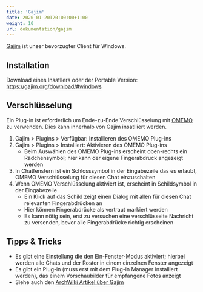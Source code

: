 ```yaml
---
title: 'Gajim'
date: 2020-01-20T20:00:00+1:00
weight: 10
url: dokumentation/gajim
---
```


[Gajim](https://gajim.org/) ist unser bevorzugter Client für Windows.

## Installation

Download eines Insatllers oder der Portable Version: https://gajim.org/download/#windows

## Verschlüsselung

Ein Plug-in ist erforderlich um Ende-zu-Ende Verschlüsselung mit [OMEMO](/documentation/omemo/) zu verwenden. Dies kann innerhalb von Gajim insatlliert werden.

1. Gajim > Plugins > Verfügbar: Installieren des OMEMO Plug-ins
2. Gajim > Plugins > Installiert: Aktivieren des OMEMO Plug-ins
	- Beim Auswählen des OMEMO Plug-ins erscheint oben-rechts ein Rädchensymbol; hier kann der eigene Fingerabdruck angezeigt werden
3. In Chatfenstern ist ein Schlosssymbol in der Eingabezeile das es erlaubt, OMEMO Verschlüsselung für diesen Chat einzuschalten
4. Wenn OMEMO Verschlüsselung aktiviert ist, erscheint in Schildsymbol in der Eingabezeile
	- Ein Klick auf das Schild zeigt einen Dialog mit allen für diesen Chat relevanten Fingerabdrücken an
	- Hier können Fingerabdrücke als vertraut markiert werden
	- Es kann nötig sein, erst zu versuchen eine verschlüsselte Nachricht zu versenden, bevor alle Fingerabdrücke richtig erscheinen

## Tipps & Tricks

* Es gibt eine Einstellung die den Ein-Fenster-Modus aktiviert; hierbei werden alle Chats und der Roster in einem einzelnen Fenster angezeigt
* Es gibt ein Plug-in (muss erst mit dem Plug-in Manager installiert werden), das einem Vorschaubilder für empfangene Fotos anzeigt
* Siehe auch den [ArchWiki Artikel über Gajim](https://wiki.archlinux.org/index.php/Gajim)
